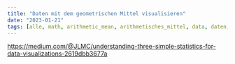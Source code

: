 ```yaml
---
title: "Daten mit dem geometrischen Mittel visualisieren"
date: "2023-01-21"
tags: [alle, math, arithmetic_mean, arithmetisches_mittel, data, daten, geometric_mean, geometrisches_mittel, mittelwert, statistik, statistics, median, logarithmus, durchschnitt]
---
```


https://medium.com/@JLMC/understanding-three-simple-statistics-for-data-visualizations-2619dbb3677a
